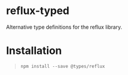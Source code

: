 # reflux-typed
Alternative type definitions for the reflux library.

# Installation
> `npm install --save @types/reflux`
